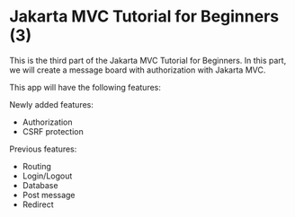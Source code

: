 # Jakarta MVC Tutorial for Beginners (3)

This is the third part of the Jakarta MVC Tutorial for Beginners.
In this part, we will create a message board with authorization with Jakarta MVC.

This app will have the following features:


Newly added features:
- Authorization
- CSRF protection

Previous features:
- Routing
- Login/Logout
- Database
- Post message
- Redirect

